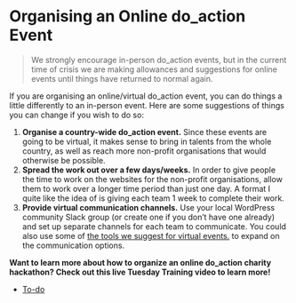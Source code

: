 # Organising an Online do_action Event

> We strongly encourage in-person do\_action events, but in the current time of crisis we are making allowances and suggestions for online events until things have returned to normal again.

If you are organising an online/virtual do\_action event, you can do things a little differently to an in-person event. Here are some suggestions of things you can change if you wish to do so:

1.  **Organise a country-wide do\_action event.** Since these events are going to be virtual, it makes sense to bring in talents from the whole country, as well as reach more non-profit organisations that would otherwise be possible.
2.  **Spread the work out over a few days/weeks.** In order to give people the time to work on the websites for the non-profit organisations, allow them to work over a longer time period than just one day. A format I quite like the idea of is giving each team 1 week to complete their work.
3.  **Provide virtual communication channels.** Use your local WordPress community Slack group (or create one if you don’t have one already) and set up separate channels for each team to communicate. You could also use some of [the tools we suggest for virtual events.](https://make.wordpress.org/community/handbook/virtual-events/tools-for-running-a-virtual-event/) to expand on the communication options.

**Want to learn more about how to organize an online do\_action charity hackathon? Check out this live Tuesday Training video to learn more!**

*   [To-do](# "To-do")
